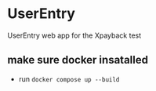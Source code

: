 # UserEntry
UserEntry web app for the Xpayback test



## make sure docker insatalled

- run ```docker compose up --build```


